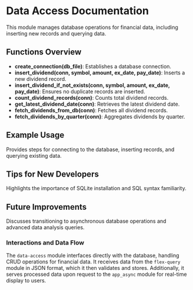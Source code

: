 # Data Access Documentation

This module manages database operations for financial data, including inserting new records and querying data.

## Functions Overview

- **create_connection(db_file)**: Establishes a database connection.
- **insert_dividend(conn, symbol, amount, ex_date, pay_date)**: Inserts a new dividend record.
- **insert_dividend_if_not_exists(conn, symbol, amount, ex_date, pay_date)**: Ensures no duplicate records are inserted.
- **count_dividend_records(conn)**: Counts total dividend records.
- **get_latest_dividend_date(conn)**: Retrieves the latest dividend date.
- **fetch_dividends_from_db(conn)**: Fetches all dividend records.
- **fetch_dividends_by_quarter(conn)**: Aggregates dividends by quarter.

## Example Usage

Provides steps for connecting to the database, inserting records, and querying existing data.

## Tips for New Developers

Highlights the importance of SQLite installation and SQL syntax familiarity.

## Future Improvements

Discusses transitioning to asynchronous database operations and advanced data analysis queries.

### Interactions and Data Flow
The `data-access` module interfaces directly with the database, handling CRUD operations for financial data. It receives data from the `flex-query` module in JSON format, which it then validates and stores. Additionally, it serves processed data upon request to the `app_async` module for real-time display to users. 

